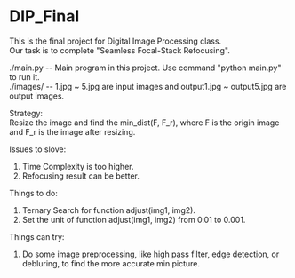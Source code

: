 # DIP_Final
This is the final project for Digital Image Processing class.  
Our task is to complete "Seamless Focal-Stack Refocusing".  

./main.py -- Main program in this project. Use command "python main.py" to run it.  
./images/ -- 1.jpg ~ 5.jpg are input images and output1.jpg ~ output5.jpg are output images.  

Strategy:  
    Resize the image and find the min_dist(F, F_r), where F is the origin image and F_r is the image after resizing.   

Issues to slove:
  1. Time Complexity is too higher.  
  2. Refocusing result can be better.  
  
Things to do:
  1. Ternary Search for function adjust(img1, img2).  
  2. Set the unit of function adjust(img1, img2) from 0.01 to 0.001.  
  
Things can try:
  1.  Do some image preprocessing, like high pass filter, edge detection, or debluring, to find the more accurate min picture.   
